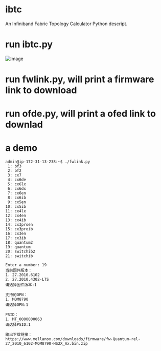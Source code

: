 # ibtc
An Infiniband Fabric Topology Calculator Python descript.

# run ibtc.py 
![image](https://github.com/wuchanghui5220/ibtc/assets/33740652/20f23689-96ce-4b25-b61c-08edf3c55a37)

# run fwlink.py, will print a firmware link to download

# run ofde.py, will print a ofed link to downlad


# a demo
    admin@ip-172-31-13-238:~$ ./fwlink.py 
     1: bf3
     2: bf2
     3: cx7
     4: cx6de
     5: cx6lx
     6: cx6dx
     7: cx6en
     8: cx6ib
     9: cx5en
    10: cx5ib
    11: cx4lx
    12: cx4en
    13: cx4ib
    14: cx3proen
    15: cx3proib
    16: cx3en
    17: cx3ib
    18: quantum2
    19: quantum
    20: switchib2
    21: switchib
            
    Enter a number: 19
    当前固件版本：
    1. 27.2010.6102
    2. 27.2010.4302-LTS
    请选择固件版本:1
    
    支持的OPN：
    1. MQM8790
    请选择OPN:1
    
    PSID：
    1. MT_0000000063
    请选择PSID:1
    
    输出下载链接：
    https://www.mellanox.com/downloads/firmware/fw-Quantum-rel-27_2010_6102-MQM8790-HS2X_Ax.bin.zip
